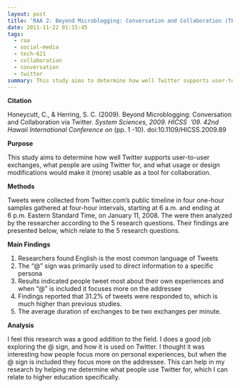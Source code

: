 ```yaml
---
layout: post
title: 'RAA 2: Beyond Microblogging: Conversation and Collaboration (TECH 621)'
date: 2011-11-22 01:15:45
tags:
  - raa
  - social-media
  - tech-621
  - collaboration
  - conversation
  - twitter
summary: This study aims to determine how well Twitter supports user-to-user exchanges, what people are using Twitter for, and what usage or design modifications would make it (more) usable as a tool for collaboration.
---
```


**Citation**

Honeycutt, C., & Herring, S. C. (2009). Beyond Microblogging: Conversation and Collaboration via Twitter. _System Sciences, 2009. HICSS  ’09. 42nd Hawaii International Conference on_ (pp. 1 -10). doi:10.1109/HICSS.2009.89

**Purpose**

This study aims to determine how well Twitter supports user-to-user exchanges, what people are using Twitter for, and what usage or design modifications would make it (more) usable as a tool for collaboration.

**Methods**

Tweets were collected from Twitter.com’s public timeline in four one-hour samples gathered at four-hour intervals, starting at 6 a.m. and ending at 6 p.m. Eastern Standard Time, on January 11, 2008. The were then analyzed by the researcher according to the 5 research questions. Their findings are presented below, which relate to the 5 research questions.

**Main Findings**

  1. Researchers found English is the most common language of Tweets
  2. The “@” sign was primarily used to direct information to a specific persona
  3. Results indicated people tweet most about their own experiences and when “@” is included it focuses more on the addressee
  4. Findings reported that 31.2% of tweets were responded to, which is much higher than previous studies.
  5. The average duration of exchanges to be two exchanges per minute.

**Analysis**

I feel this research was a good addition to the field. I does a good job exploring the @ sign, and how it is used on Twitter. I thought it was interesting how people focus more on personal experiences, but when the @ sign is included they focus more on the addressee. This can help in my research by helping me determine what people use Twitter for, which I can relate to higher education specifically.